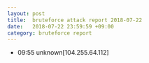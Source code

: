 ```yaml
---
layout: post
title:  bruteforce attack report 2018-07-22
date:   2018-07-22 23:59:59 +09:00
category: bruteforce report
---
```


* 09:55 unknown[104.255.64.112]
